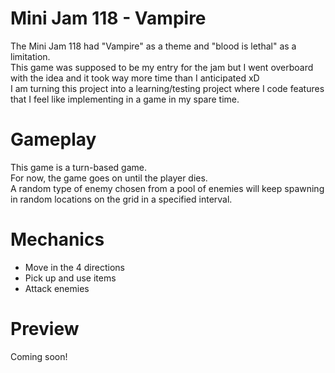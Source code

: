 # Mini Jam 118 - Vampire
 The Mini Jam 118 had "Vampire" as a theme and "blood is lethal" as a limitation.  
 This game was supposed to be my entry for the jam but I went overboard with the idea and it took way more time than I anticipated xD  
 I am turning this project into a learning/testing project where I code features that I feel like implementing in a game in my spare time.
   
# Gameplay
This game is a turn-based game.  
For now, the game goes on until the player dies.  
A random type of enemy chosen from a pool of enemies will keep spawning in random locations on the grid in a specified interval.

# Mechanics
- Move in the 4 directions
- Pick up and use items
- Attack enemies

# Preview
Coming soon!
